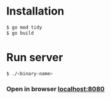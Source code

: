 # Installation

```bash
$ go mod tidy
$ go build
```

# Run server

```bash
$ ./<binary-name>
```

### Open in browser [localhost:8080](http://localhost:8080)
```
